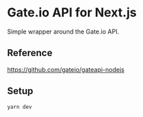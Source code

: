 # Gate.io API for Next.js

Simple wrapper around the Gate.io API.

## Reference

https://github.com/gateio/gateapi-nodejs

## Setup

```
yarn dev
```
